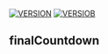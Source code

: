 [![VERSION](https://img.shields.io/badge/version-11.0-green.svg)](https://www.nba.com)
[![VERSIOB](https://img.shields.io/badge/versiob-11.0-black.svg)](https://www.facebook.com)

## finalCountdown


